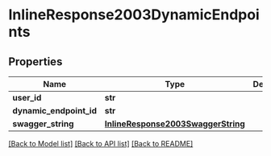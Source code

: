 # InlineResponse2003DynamicEndpoints

## Properties
Name | Type | Description | Notes
------------ | ------------- | ------------- | -------------
**user_id** | **str** |  | 
**dynamic_endpoint_id** | **str** |  | 
**swagger_string** | [**InlineResponse2003SwaggerString**](InlineResponse2003SwaggerString.md) |  | 

[[Back to Model list]](../README.md#documentation-for-models) [[Back to API list]](../README.md#documentation-for-api-endpoints) [[Back to README]](../README.md)


